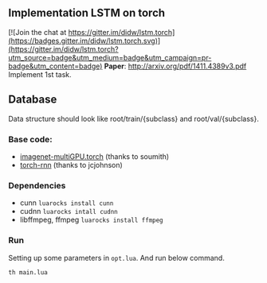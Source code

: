 ## Implementation LSTM on torch

[![Join the chat at https://gitter.im/didw/lstm.torch](https://badges.gitter.im/didw/lstm.torch.svg)](https://gitter.im/didw/lstm.torch?utm_source=badge&utm_medium=badge&utm_campaign=pr-badge&utm_content=badge)
**Paper**: http://arxiv.org/pdf/1411.4389v3.pdf
Implement 1st task.

## Database
Data structure should look like root/train/{subclass} and root/val/{subclass}.

### Base code: 
- [imagenet-multiGPU.torch](https://github.com/soumith/imagenet-multiGPU.torch) (thanks to soumith)
- [torch-rnn](https://github.com/jcjohnson/torch-rnn) (thanks to jcjohnson)

### Dependencies
- cunn 
`luarocks install cunn`
- cudnn
`luarocks intall cudnn`
- libffmpeg, ffmpeg
`luarocks install ffmpeg`

### Run
Setting up some parameters in `opt.lua`. And run below command.
```
th main.lua
```
